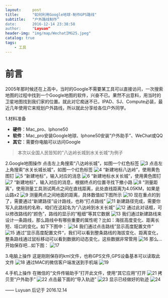 ```yaml
---
layout:     post
title:      "如何利用Google地球-制作GPS路线"
subtitle:   "户外路线制作”
date:       2016-12-14 23:38:58
author:     "Luyuan"
header-img: "img/map/WechatIMG25.jpeg"
catalog: true
tags:
    - 工具
---
```


# 前言
2005年那时候还在上高中，当时的Google不需要某工具可以直接访问，一次搜索地图的过程中找到一个Google地图的软件，兴奋不已。果然不出意料，用当时的卫星地图找到我们家的位置。就此对它痴迷不已，IPAD、SJ、Compute必装，最近几年使用它来规划户外路线，所以就此分享给各位户外同学。

1.材料准备
- **硬件**：Mac_pro、Iphone50
- **软件**：Mac_pro安装Google地球、Iphone50安装”户外助手”、WeChat或QQ
- **其它**：需要你电脑可以访问Google

>本次以全国人民皆知的”八达岭长城到水关长城“为例子

2.Google地图操作
点击左上角搜索“八达岭长城”，如图一个红色标签
![3](/img/map/WechatIMG3.jpeg)
点击左上角搜索“水关长城长城”，如图一个红色标签
![4](/img/map/WechatIMG4.jpeg)
“新建地标八达岭”，使用黄色图钉
![5](/img/map/WechatIMG5.jpeg)
“新建地标”，输入对应的消息
![6](/img/map/WechatIMG6.jpeg)
“新建地标水关长城”，使用黄色图钉
![7](/img/map/WechatIMG7.jpeg)
“新建地标”，输入对应的消息，根据终点的位置寻找下撤小路
![8](/img/map/WechatIMG8.jpeg)
“测量距离”，使用测量工具测试两点之间在直线距离，此处直线距离为4.05KM，如果是山路x2
![9](/img/map/WechatIMG9.jpeg)
测量两点之间地面的距离，具体数值如下图所示
![10](/img/map/WechatIMG10.jpeg)
现在重点的到了，需要通过“新建路径”设计路线，也称“打点路线”
![11](/img/map/WechatIMG11.jpeg)
新建路径完成，需要你写入此路线的名称，咱们在这起名为“八达岭到水关长城”
![12](/img/map/WechatIMG12.jpeg)
通过此对话框，可以修改路线的“颜色”，路线的显示的“粗细”等其它数据
![13](/img/map/WechatIMG13.jpeg)
我们通过新建路线来设计一条路线，那么路线中有哪些重要的属性呢？比如：海拔高度变化、距离长短、垭口的变化。如下下图中：
![14](/img/map/WechatIMG14.jpeg)
我们通过点击路线”显示高度配置文件“
![15](/img/map/WechatIMG15.jpeg)
通过”显示高度配置文件“，我们可以看到整条路线的海拔变化、距离变化，整条路线通过鼠标移动可以看到数据的动态变化，这些数据非常管用
![16](/img/map/WechatIMG16.jpeg)
那么…开始保存吧...如下图：
![17](/img/map/WechatIMG17.jpeg)

3.电脑上操作
这是刚刚保存的kml文件，也称GPS文件,GPS设备基本可以读取此文件
![18](/img/map/WechatIMG18.jpeg)
通过MAC的微信客户端发送到手机端
![19](/img/map/WechatIMG19.jpeg)

4.手机上操作
在微信的“文件传输助手”打开此文件，使用“其它应用”打开
![21](/img/map/WechatIMG21.jpeg)
拷贝至“户外助手”
![22](/img/map/WechatIMG22.jpeg)
点击最下面的“导入轨迹”
![23](/img/map/WechatIMG23.jpeg)
显示已经做好的轨迹
![24](/img/map/WechatIMG24.jpeg)


—— Luyuan 后记于 2016.12.14
